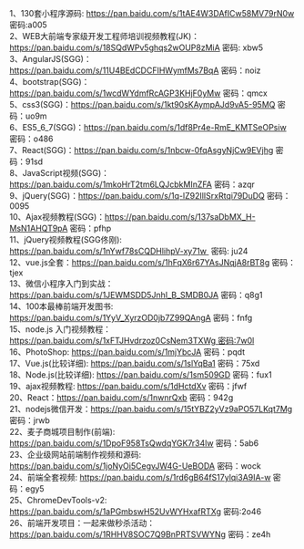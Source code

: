 1、130套小程序源码: https://pan.baidu.com/s/1tAE4W3DAfICw58MV79rN0w 密码:a005  
2、WEB大前端专家级开发工程师培训视频教程(JK)：https://pan.baidu.com/s/18SQdWPv5ghqs2wOUP8zMiA 密码: xbw5  
3、AngularJS(SGG)：https://pan.baidu.com/s/11U4BEdCDCFIHWymfMs7BqA 密码：noiz  
4、bootstrap(SGG)：https://pan.baidu.com/s/1wcdWYdmfRcAGP3KHjF0yMw 密码：qmcx  
5、css3(SGG)：https://pan.baidu.com/s/1kt90sKAympAJd9vA5-95MQ 密码：uo9m  
6、ES5_6_7(SGG)：https://pan.baidu.com/s/1df8Pr4e-RmE_KMTSeOPsiw 密码：o486  
7、React(SGG)：https://pan.baidu.com/s/1nbcw-0fqAsgyNjCw9EVjhg 密码：91sd  
8、JavaScript视频(SGG)：https://pan.baidu.com/s/1mkoHrT2tm6LQJcbkMInZFA 密码：azqr  
9、jQuery(SGG)：https://pan.baidu.com/s/1q-lZ92IlISrxRtqi79DuDQ 密码：0095  
10、Ajax视频教程(SGG)：https://pan.baidu.com/s/137saDbMX_H-MsN1AHQT9pA 密码：pfhp  
11、jQuery视频教程(SGG佟刚): https://pan.baidu.com/s/1nYwf78sCQDHlihpV-xy71w  密码: ju24  
12、vue.js全套：https://pan.baidu.com/s/1hFqX6r67YAsJNqjA8rBT8g 密码：tjex  
13、微信小程序入门到实战：https://pan.baidu.com/s/1JEWMSDD5JnhI_B_SMDB0JA 密码：q8g1  
14、100本最棒前端开发图书: https://pan.baidu.com/s/1YyV_XyrzOD0jb7Z99QAngA 密码：fnfg  
15、node.js 入门视频教程：https://pan.baidu.com/s/1xFTJHvdrzoz0CsNem3TXWg 密码:7w0l  
16、PhotoShop: https://pan.baidu.com/s/1mjYbcJA 密码：pqdt  
17、Vue.js(比较详细): https://pan.baidu.com/s/1slYqBa1 密码：75xd  
18、Node.js(比较详细): https://pan.baidu.com/s/1sm509GD 密码：fux1  
19、ajax视频教程: https://pan.baidu.com/s/1dHctdXv 密码：jfwf  
20、React：https://pan.baidu.com/s/1nwnrQxb 密码：942g  
21、nodejs微信开发：https://pan.baidu.com/s/15tYBZ2yVz9aPO57LKqt7Mg 密码：jrwb  
22、麦子商城项目制作(前端): https://pan.baidu.com/s/1DpoF958TsQwdqYGK7r34lw 密码：5ab6  
23、企业级网站前端制作视频和源码: https://pan.baidu.com/s/1joNyOi5CegvJW4G-UeBODA 密码：wock  
24、前端全套视频: https://pan.baidu.com/s/1rd6gB64fS17ylqi3A9IA-w 密码：egy5  
25、ChromeDevTools-v2: https://pan.baidu.com/s/1aPGmbswH52UvWYHxafRTXg 密码:2o46  
26、前端开发项目：一起来做秒杀活动：https://pan.baidu.com/s/1RHHV8SOC7Q9BnPRTSVWYNg 密码：ze4h  
